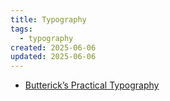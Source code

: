 ```yaml
---
title: Typography
tags:
  - typography
created: 2025-06-06
updated: 2025-06-06
---
```


- [Butterick’s Practical Typography](https://practicaltypography.com/)